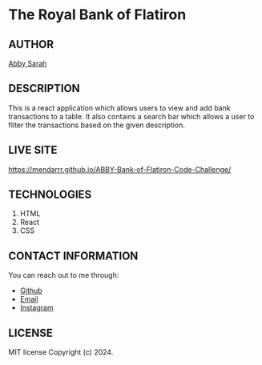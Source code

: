 # The Royal Bank of Flatiron

## AUTHOR
[Abby Sarah](https://github.com/mendarr)

## DESCRIPTION
This is a react application which allows users to view and add bank transactions to a table. It also contains a search bar which allows a user to filter the transactions based on the given description.

## LIVE SITE
https://mendarrr.github.io/ABBY-Bank-of-Flatiron-Code-Challenge/
## TECHNOLOGIES
1. HTML
2. React
3. CSS

## CONTACT INFORMATION
You can reach out to me through:
- [Github](https://github.com/mendarr)
- [Email](https://mail.google.com/mail)
- [Instagram](https://www.instagram.com/men.darr)

## LICENSE
MIT license
Copyright (c) 2024.